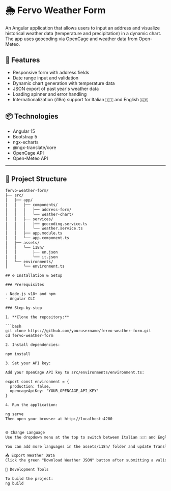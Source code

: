 # 🌦️ Fervo Weather Form

An Angular application that allows users to input an address and visualize historical weather data (temperature and precipitation) in a dynamic chart. The app uses geocoding via OpenCage and weather data from Open-Meteo.

## 🚀 Features

- Responsive form with address fields
- Date range input and validation
- Dynamic chart generation with temperature data
- JSON export of past year's weather data
- Loading spinner and error handling
- Internationalization (i18n) support for Italian 🇮🇹 and English 🇬🇧

## 📦 Technologies

- Angular 15
- Bootstrap 5
- ngx-echarts
- @ngx-translate/core
- OpenCage API
- Open-Meteo API

---

## 📁 Project Structure

```txt
fervo-weather-form/
├── src/
│   ├── app/
│   │   ├── components/
│   │   │   ├── address-form/
│   │   │   └── weather-chart/
│   │   ├── services/
│   │   │   ├── geocoding.service.ts
│   │   │   └── weather.service.ts
│   │   ├── app.module.ts
│   │   └── app.component.ts
│   ├── assets/
│   │   └── i18n/
│   │       ├── en.json
│   │       └── it.json
│   └── environments/
│       └── environment.ts

## ⚙️ Installation & Setup

### Prerequisites

- Node.js v18+ and npm
- Angular CLI

### Step-by-step

1. **Clone the repository:**

```bash
git clone https://github.com/yourusername/fervo-weather-form.git
cd fervo-weather-form

2. Install dependencies:

npm install

3. Set your API key:

Add your OpenCage API key to src/environments/environment.ts:

export const environment = {
  production: false,
  opencageApiKey: 'YOUR_OPENCAGE_API_KEY'
}

4. Run the application:

ng serve
Then open your browser at http://localhost:4200


🌐 Change Language
Use the dropdown menu at the top to switch between Italian 🇮🇹 and English 🇬🇧.

You can add more languages in the assets/i18n/ folder and update TranslateModule accordingly.

📤 Export Weather Data
Click the green "Download Weather JSON" button after submitting a valid address and date range. The app will generate and download the data for the previous year (Jan 1st – Dec 31st).

🧪 Development Tools

To build the project:
ng build


